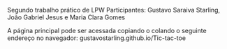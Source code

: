Segundo trabalho prático de LPW
Participantes: Gustavo Saraiva Starling, João Gabriel Jesus e Maria Clara Gomes

A página principal pode ser acessada copiando o colando o seguinte endereço no navegador: gustavostarling.github.io/Tic-tac-toe
